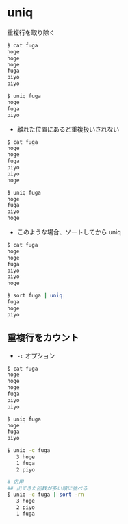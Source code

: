 # uniq

重複行を取り除く

```bash
$ cat fuga
hoge
hoge
hoge
fuga
piyo
piyo

$ uniq fuga
hoge
fuga
piyo
```

- 離れた位置にあると重複扱いされない

```bash
$ cat fuga
hoge
hoge
fuga
piyo
piyo
hoge

$ uniq fuga
hoge
fuga
piyo
hoge
```

- このような場合、ソートしてから uniq

```bash
$ cat fuga
hoge
hoge
fuga
piyo
piyo
hoge

$ sort fuga | uniq
fuga
hoge
piyo
```

## 重複行をカウント

- `-c` オプション

```bash
$ cat fuga
hoge
hoge
hoge
fuga
piyo
piyo

$ uniq fuga
hoge
fuga
piyo

$ uniq -c fuga
   3 hoge
   1 fuga
   2 piyo

# 応用
## 出てきた回数が多い順に並べる
$ uniq -c fuga | sort -rn
   3 hoge
   2 piyo
   1 fuga
```